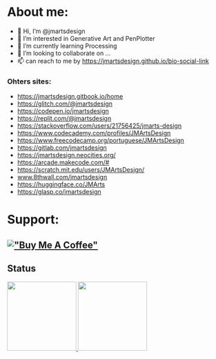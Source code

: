 <!---
jmartsdesign/jmartsdesign is a ✨ special ✨ repository because its `README.md` (this file) appears on your GitHub profile.
You can click the Preview link to take a look at your changes.
--->
# About me:
- 👋 Hi, I’m @jmartsdesign
- 👀 I’m interested in Generative Art and PenPlotter
- 🌱 I’m currently learning Processing
- 💞️ I’m looking to collaborate on ...
- 📫 can reach to me by https://jmartsdesign.github.io/bio-social-link

### Ohters sites:
- https://jmartsdesign.gitbook.io/home
- https://glitch.com/@jmartsdesign
- https://codepen.io/jmartsdesign
- https://replit.com/@jmartsdesign
- https://stackoverflow.com/users/21756425/jmarts-design
- https://www.codecademy.com/profiles/JMArtsDesign
- https://www.freecodecamp.org/portuguese/JMArtsDesign
- https://gitlab.com/jmartsdesign
- https://jmartsdesign.neocities.org/
- https://arcade.makecode.com/#
- https://scratch.mit.edu/users/JMArtsDesign/
- www.8thwall.com/jmartsdesign
- https://huggingface.co/JMArts
- https://glasp.co/jmartsdesign

# Support:
[!["Buy Me A Coffee"](https://www.buymeacoffee.com/assets/img/custom_images/orange_img.png)](https://www.buymeacoffee.com/jmartsdesign)
---

<div><h2>Status</h2></div>
<div allign="center">
    <a href="https://github.com/jmartsdesign">
  <img height="160em" width="" src="https://github-readme-stats.vercel.app/api?username=jmartsdesign&show_icons=true&theme=dracula&include_all_commits=true&count_private=true"/> 
      <img height="160em" src="https://github-readme-stats.vercel.app/api/top-langs/?username=jmartsdesign&layout=compact&langs_count=7&theme=dracula"/>   
</div>  
